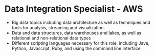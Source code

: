 # Data Integration Specialist - AWS

- Big data topics including data architecture as well as techniques and tools for analysis, streaming and visualization.
- Data and data structures, data warehouses and lakes, as well as relational and non-relational data types
- Different scripting languages necessary for this role, including Java, Python, Javascript, Ruby, and using the command line interface
